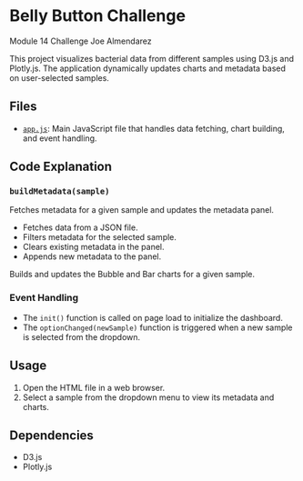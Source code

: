 # Belly Button Challenge
Module 14 Challenge Joe Almendarez

This project visualizes bacterial data from different samples using D3.js and Plotly.js. The application dynamically updates charts and metadata based on user-selected samples.

## Files

- [`app.js`](command:_github.copilot.openRelativePath?%5B%7B%22scheme%22%3A%22file%22%2C%22authority%22%3A%22%22%2C%22path%22%3A%22%2Fc%3A%2FUsers%2Fja200%2FDocuments%2FGitHub%2Fbelly-button-challenge%2Fstatic%2Fjs%2Fapp.js%22%2C%22query%22%3A%22%22%2C%22fragment%22%3A%22%22%7D%2C%22982c185e-b7b6-4a20-b551-adc4eb659b39%22%5D "c:\Users\ja200\Documents\GitHub\belly-button-challenge\static\js\app.js"): Main JavaScript file that handles data fetching, chart building, and event handling.

## Code Explanation

### `buildMetadata(sample)`

Fetches metadata for a given sample and updates the metadata panel.

- Fetches data from a JSON file.
- Filters metadata for the selected sample.
- Clears existing metadata in the panel.
- Appends new metadata to the panel.


Builds and updates the Bubble and Bar charts for a given sample.

### Event Handling

- The `init()` function is called on page load to initialize the dashboard.
- The `optionChanged(newSample)` function is triggered when a new sample is selected from the dropdown.

## Usage

1. Open the HTML file in a web browser.
2. Select a sample from the dropdown menu to view its metadata and charts.

## Dependencies

- D3.js
- Plotly.js

